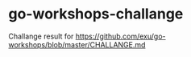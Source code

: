 # go-workshops-challange
Challange result for https://github.com/exu/go-workshops/blob/master/CHALLANGE.md
